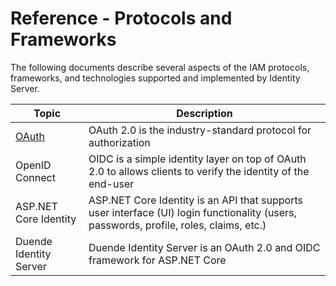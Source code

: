 # Reference - Protocols and Frameworks

The following documents describe several aspects of the IAM protocols, frameworks, and technologies supported and implemented by Identity Server.

| Topic | Description |
| - | - |
| [OAuth](oauth.md) | OAuth 2.0 is the industry-standard protocol for authorization |
| OpenID Connect | OIDC is a simple identity layer on top of OAuth 2.0 to allows clients to verify the identity of the end-user |
| ASP.NET Core Identity | ASP.NET Core Identity is an API that supports user interface (UI) login functionality (users, passwords, profile, roles, claims, etc.) |
| Duende Identity Server | Duende Identity Server is an OAuth 2.0 and OIDC framework for ASP.NET Core |
